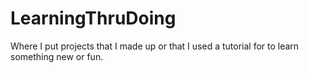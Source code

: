 # LearningThruDoing
Where I put projects that I made up or that I used a tutorial for to learn something new or fun.
